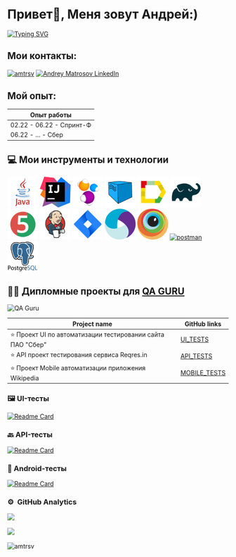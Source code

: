 <h1>Привет👋, Меня зовут Андрей:) </h1>

[![Typing SVG](https://readme-typing-svg.herokuapp.com?color=%2336BCF7&lines=QA+->+AQA)](https://git.io/typing-svg)

## Мои контакты:
<a href="https://telegram.com/amtrsv/" target="blank"><img align="center" alt="amtrsv" height="50"
src="https://img.icons8.com/fluency/48/000000/telegram-app.png" width="50"/></a><a target="_blank"/></a>
<a href="https://www.linkedin.com/in/amtrsv/" target="blank"><img align="center" alt="Andrey Matrosov LinkedIn" height="65" 
src="https://img.icons8.com/plasticine/100/000000/linkedin.png" width="65"/></a>


## Мой опыт:
|      Опыт работы                                                              |
|------------------------------------------------------------------------------ |
|  02.22 - 06.22 - Спринт-Ф                                                     |
|  06.22 - ...   - Сбер                                                             | 



## :computer: Мои инструменты и технологии
 <p align="left">
<a href="https://www.java.com/"><img src="/media/java.svg" width="70" height="70"  alt="Java"/></a>
<a href="https://www.jetbrains.com/idea/"><img src="media/IJ.svg" width="70" height="70"  alt="IDEA"/></a>
<a href="https://www.selenide.org/"><img src="media/Selenide.svg" width="70" height="70" alt="Selenide" title="Selenide"/></a> 
<a href="https://aerokube.com/selenoid/"><img src="media/Selenoid.svg" width="70" height="70"  alt="Selenoid"/></a>
<a href="https://github.com/allure-framework"><img src="media/allure.svg" width="70" height="70"  alt="Allure"/></a>
<a href="https://gradle.org/"><img src="media/gradle.svg" width="70" height="70"  alt="Gradle"/></a>
<a href="https://junit.org/junit5/"><img src="media/jUnit5.svg" width="70" height="70"  alt="JUnit 5"/></a>
<a href="https://www.jenkins.io/"><img src="media/jenkins.svg" width="70" height="70"  alt="Jenkins"/></a>
<a href="https://www.atlassian.com/software/jira/"><img src="media/Jira.svg" width="70" height="70" alt="Jira" title="Jira"/></a> 
<a href="https://appium.io/docs/en/latest/"><img src="media/appium.svg" width="70" height="70" alt="Appium" title="Appium"/></a> 
<a href="https://www.browserstack.com/"><img src="media/Browserstack.svg" width="70" height="70" alt="BrowserStack" title="BrowserStack"/></a>
<a href="https://postman.com" target="_blank" rel="noreferrer"> <img src="https://www.vectorlogo.zone/logos/getpostman/getpostman-icon.svg" alt="postman" width="70" height="70"/> </a>
<a href="https://www.postgresql.org" target="_blank" rel="noreferrer"> <img src="https://raw.githubusercontent.com/devicons/devicon/master/icons/postgresql/postgresql-original-wordmark.svg" alt="postgresql" width="70" height="70"/> </a>
</p>

## :man_student: Дипломные проекты для [QA GURU](https://qa.guru/)

<p align="left">  
 <img src="https://avatars.githubusercontent.com/u/65260527?s=200&v=4" title="QA Guru" alt="QA Guru" width="70" height="70"/>&nbsp;
</p>
 
  |      Project name                                                                |                   GitHub links                                   
  |--------------------------------------------------------------------------------- |-----------------------------------------------------------------------|
  |  :star:    Проект UI по автоматизации тестировании сайта ПАО "Сбер"              |   [UI_TESTS](https://github.com/тутПокаПусто)                         |  
  |  :star:    API проект тестирования  сервиса Reqres.in                            |   [API_TESTS](https://github.com/amtrsv/API_Tests)                    |  
  |  :star:    Проект Mobile автоматизации приложения Wikipedia                      |   [MOBILE_TESTS](https://github.com/amtrsv/MobileTests)               |  

### 🖼️ UI-тесты 
[![Readme Card](https://github-readme-stats.vercel.app/api/pin/?username=amtrsv&repo=UiWebSberTests)](https://github.com/тутПокаПусто)
### 🔙 API-тесты 
[![Readme Card](https://github-readme-stats.vercel.app/api/pin/?username=amtrsv&repo=API_Tests)](https://github.com/amtrsv/API_Tests)
### 📱 Android-тесты
[![Readme Card](https://github-readme-stats.vercel.app/api/pin/?username=amtrsv&repo=MobileTests)](https://github.com/amtrsv/MobileTests)




### ⚙️ &nbsp;GitHub Analytics

![](https://github-profile-summary-cards.vercel.app/api/cards/repos-per-language?username=amtrsv&theme=solarized_dark)

![](https://github-profile-summary-cards.vercel.app/api/cards/stats?username=amtrsv&theme=solarized_dark)

![amtrsv](https://github-readme-stats.vercel.app/api/top-langs/?username=amtrsv&layout=compact&theme=onedark)
